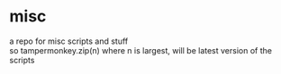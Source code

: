 # misc
a repo for misc scripts and stuff<br>
so tampermonkey.zip(n) where n is largest, will be latest version of the scripts
